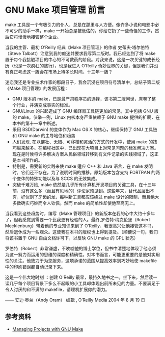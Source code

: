 # GNU Make 项目管理 前言

[annotation]: <id> (6de22254-05a9-435d-9a31-04cd4249b4e3)
[annotation]: <status> (public)
[annotation]: <create_time> (2021-04-18 19:26:43)
[annotation]: <category> (读书笔记)
[annotation]: <tags> (Make|Makefile|GNU)
[annotation]: <topic> (GNU Make项目管理)
[annotation]: <index> (0)
[annotation]: <comments> (true)
[annotation]: <url> (http://blog.ccyg.studio/article/6de22254-05a9-435d-9a31-04cd4249b4e3)

make 工具是一个有吸引力的仆人，总是在那里与人方便。像许多小说和电影中必不可少的助手一样，make 一开始总是被低估的，你给它扔了一些奇怪的工作，然后它将慢慢地接管整个企业。

当我的主管、最初 O’Reilly 经典《Make 项目管理》的作者 史蒂夫·塔尔伯特（Steve Talbott）注意到我的痴迷并要求我写第二版时。我已经达到了将 make 置于每个我接触项目的中心的不可救药的阶段。对我来说，这是一次关键的成长经历（也是一次疯狂的旅行），也是我进入 O'Reilly 奇妙世界的关键，但是我们并没有真正考虑这一版会在市场上待多长时间。十三年一版？

迷恋我还是专业技术作家的那段日子，我会沉浸在项目符号清单中，总结子第二版《Make 项目管理》的发展历程：

- GNU 版本的 make，已是最严肃程序员的选择，该书第二版问世，席卷了整个行业，并演变成事实的标准。
- GNU/Linux 的兴起造成了 GNU 编译器工具链更加的常见，其中包括 GNU 版的 make。仅举一例，Linux 内核本身严重依赖于 GNU make 提供的扩展，在本书的第十一章中所述。
- 采用 BSD(Darwin) 的变体作为 Mac OS X 的核心，继续保持了 GNU 工具链和 GNU make 的主导地位和趋势
- 人们发现, 在以健壮、无错、可移植和灵活的方式的开发中，使用 make 的技巧越来越多。在编程社区中，已出现在大项目上对常见问题的标准解决方案。现在是时候将许多解决方案从民俗领域转移到有文件记录的实践领域了，这正是本书所作的。
- 特别是，需要新的实践来使 make 适应 C++ 和 Java 语言，在 make 发明时，它们还不存在。为了说明时间的推移，原始版本包含支持 FORTRAN 的两个变体的特殊功能以及与 SCCS 的无效集成。
- 突破千难万险, make 依然是几乎所有计算机开发项目的关键工具，在十三年前，没有这么多（而且有见地的）评论家预见到。这些年来，替代品层出不穷，好似割了牙齿的龙，每种新工具都应该绕过 make 设计的限制，而且绝大多数确实巧妙而令人钦佩。然而 make 的简单性却使他至高无上。

当我看到这些趋势时，编写《Make 管理项目》的新版本在我的心中大约十多年了，但我感觉到需要一个比我更有经验的人。最终,罗伯特·梅克伦堡（Robert Mecklenburg）带着他的专业知识来到了 O’Reilly，我很高兴让他接管这本书，然后退休成为一名观众。这使我在本书的版权也上得到提及。（顺便说一句，我们将该书置于 GNU 自由文档许可下，以反映 GNU make 的 GPL 状态）

罗伯特（Robert）非常谦虚，不吹嘘他的博士学位，但书中清楚地体现了他必须为这一努力而运用的思维的深度和精确性。对本书而言，可能更重要的是他对实用性的关注。他致力于为您服务，这项承诺的范围从提高效率到巧妙地使 makefile 中的印刷错误都自动记录下来。

这是一个伟大地时刻 ：创建 O'Reilly 最早，最持久地书之一。坐下来，然后读一读几乎每个项目背景下多么不起眼的小工具却体现出前所未见的力量。不要满足于令人讨厌的和不满的 makefile，请理机扩展你的潜力。

—— 安迪·奥兰（Andy Oram）
编辑 , O’Reilly Media
2004 年 8 月 19 日

## 参考资料

- [Managing Projects with GNU Make](https://book.douban.com/subject/1850994/)